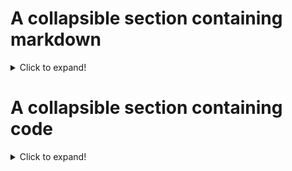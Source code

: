 # A collapsible section containing markdown 
<details> 
<summary>Click to expand!</summary> 

## Heading 
1. A numbered 
2. list 
    * With some 3
    * Sub bullets 
</details>


 # A collapsible section containing code 
<details> 
<summary>Click to expand!</summary> 

```javascript function logSometing(something)
 { console.log(`Logging: ${something}`); 
 }
```
 </details>
